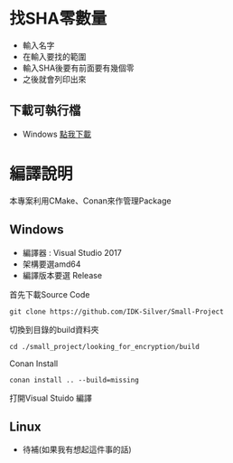# 找SHA零數量
* 輸入名字
* 在輸入要找的範圍
* 輸入SHA後要有前面要有幾個零
* 之後就會列印出來

## 下載可執行檔
* Windows [點我下載](https://github.com/IDK-Silver/Small-Project/releases/download/looking_for_encryption/Looking_For_Encryption.exe)

# 編譯說明
本專案利用CMake、Conan來作管理Package

## Windows
* 編譯器 : Visual Studio 2017
* 架構要選amd64
* 編譯版本要選 Release

首先下載Source Code
```
git clone https://github.com/IDK-Silver/Small-Project
```

切換到目錄的build資料夾
```
cd ./small_project/looking_for_encryption/build
```
Conan Install
```
conan install .. --build=missing
```
打開Visual Stuido 編譯




## Linux
* 待補(如果我有想起這件事的話)


